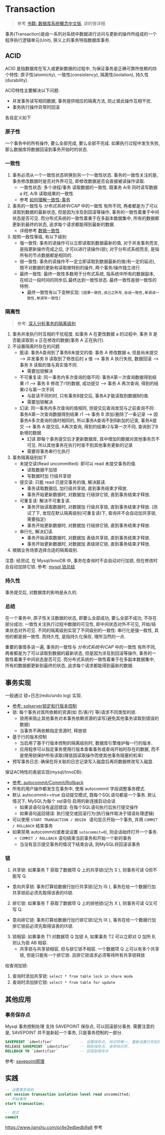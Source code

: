 # Transaction
> 参考 [书籍: 数据库系统概念中文版](https://item.jd.com/27492259491.html), 讲的很详细

事务(Transaction)是由一系列对系统中数据进行访问与更新的操作所组成的一个程序执行逻辑单元(Unit), 狭义上的事务特指数据库事务.

## ACID
ACID 是指数据库在写入或更新数据的过程中, 为保证事务是正确可靠所依赖的四个特性: 原子性(atomicity), 一致性(consistency), 隔离性(isolation), 持久性(durability).

ACID特性主要解决以下问题: 
- 并发事务读写相同数据, 事务提供相应的隔离方法, 防止彼此操作互相干扰.
- 事务执行操作异常时回滚

各自定义如下

### 原子性
一个事务中的所有操作, 要么全部完成, 要么全部不完成. 如果执行过程中发生失败, 那么数据库将数据回滚到事务开始时的状态.

### 一致性
1. 事务必须从一个一致性状态转换到另一个一致性状态. 事务的一致性关注的是, 事务修改数据时是否对外界可见, 即修改数据是否会直接被读操作读取.
    - 一致性状态: 多个进程/事务 读取数据的一致性. 既事务 A/B 同时读写数据 a 时, A/B 读取结果的一致性.
    - 参考 [如何理解一致性-事务](http://geyifan.cn/2016/07/17/talk-about-transaction/)
2. 事务的一致性与 _分布式系统中/CAP_ 中的一致性 有所不同, 两者都是为了可以读取到数据的最新状态, 但是因为涉及到回滚等操作, 事务的一致性着重于中间状态是否可见. 而分布式系统的一致性着重于在多副本数据集中, 所有的数据都更新到最终的状态, 追求每个请求都能得到最新的数据.
    - 详细参考 [数据一致性](/skill/consistency.md)
3. 按照一致性等级, 有以下级别
    - 强一致性: 事务的读操作可以立即读取到数据最新的值, 对于并发事务而言, 是指更新操作完成之后, 才可以进行读操作(锁); 对于分布式系统而言, 是指所有的节点数据都是相同的.
    - 弱一致性: 事务的读操作不一定立即读取到数据最新的值(有一定的延迟), 既不对数据的更新和读取做特别的操作, 两个事务/操作独立进行.
    - 最终一致性: 最终一致性多数用于分布式系统, 指系统中所有的数据副本, 在经过一段时间的同步后,最终达到一致性状态. 最终一致性是弱一致性的特例.
        - 最终一致性有以下变种实现: `[因果一致性,读己之所写,会话一致性,单调读一致性,单调写一致性]`

### 隔离性
> 参考: [深入分析事务的隔离级别](http://www.hollischuang.com/archives/943)
1. 事务并发执行时互相的干扰程度. 如事务 A 在更改数据 a 的过程中, 事务 B 是否能读取到 a 正在修改的数据(事务 A 正在执行).
2. 不设置隔离时存在的问题
    - 脏读: 事务A查询到了事务B未提交的值: 事务 A 修改数据 a, 但是尚未提交 --> 并发事务 B 读取到了修改后的 a 值 --> 事务 A 执行失败, 数据回滚 --> 事务 B 读取的值与真实值不同. 
        - 需要加锁解决
    - 不可重复读: 同一事务内多次查询的值不同: 事务A第一次查询数据得到结果 r1 --> 事务 B 修改了r1的数据, 成功提交 --> 事务 A 再次查询, 得到的结果r2与第一次不同
        - 与脏读不同的时, 只有事务B提交后, 事务A才能读取到数据B的值.
        - 需要加锁解决
    - 幻读: 同一事务内多次查询的值相同, 但提交后查询发现与之前查询不同: 事务A第一次查询数据得到结果 r1 --> 事务 B 添加/删除了一条记录 --> 因事务A多次查询的值时相同的, 所以事务A查询不到B新加的记录, 事务A提交 --> 事务 A 提交后, A再次查询, 得到的结果r2与第一次不同, 查询到了B新增的数据
        - 幻读 即每个事务提交后才更新数据库, 其中增加的数据对其他事务页不可见. 所以其他事务在执行时查不到其他事务更新的记录 
        - 需要将事务串行化执行
3. 事务隔离级别如下
    - 未提交读(Read uncommitted): 即可以 read 未提交事务的值. 
        - 读取数据不加锁
        - 写数据时加 行级共享锁
    - 提交读: 只能 read 已提交事务的值, 解决脏读.
        - 事务读取数据后, 加行级共享锁, 直到事务结束才释放.
        - 事务开始更新数据时, 对数据加 行级排它锁, 直到事务结束才释放.
    - 可重复读: 解决不可重复读.
        - 事务开始读取数据时, 对数据加 行级共享锁, 直到事务结束才释放. (测试了下, 发现在默认隔离级别(可重复读)下, 查询并不会自动加共享锁, 需要指定)
        - 事务开始更新数据时, 对数据加 行级排它锁, 直到事务结束才释放.
    - 串行化, 解决幻读.
        - 事务开始读取数据时, 对数据加 表级共享锁, 直到事务结束才释放.
        - 事务开始更新数据时, 对数据加 表级排它锁, 直到事务结束才释放.
4. 根据业务场景选择合适的隔离级别.

注意: 经测试, 在 Mysql/InnoDB 中, 事务在查询时不会自动对行加锁, 但在修改时会自动加排它锁. 参考: [mysql 锁总结](https://zhuanlan.zhihu.com/p/29150809)

### 持久性
事务提交后, 对数据库的影响是永久的.

### 总结
在一个事务中, 原子性关注数据的状态, 即要么全部成功, 要么全部不成功, 不存在部分成功. 一致性关注执行过程中数据的可见性, 即中间状态对外不可见, 开始/结束状态对外可见. 不同的隔离级别实现了不同级别的一致性: 串行化是强一致性, 其他的都是弱一致性. 而持久性, 是指持久化保存, 理所当然的一点.

重要的事情多说一遍, 事务的一致性与 _分布式系统中/CAP_ 中的一致性 有所不同, 两者都是为了可以读取到数据的最新状态, 但是因为涉及到回滚等操作, 事务的一致性着重于中间状态是否可见. 而分布式系统的一致性着重于在多副本数据集中, 所有的数据都更新到最终的状态, 追求每个请求都能得到最新的数据.

## 事务实现
一般通过 锁+日志(redo/undo log) 实现.
- [参考: sqlserver锁定和行版本控制](https://docs.microsoft.com/zh-cn/sql/relational-databases/sql-server-transaction-locking-and-row-versioning-guide?view=sql-server-2017)
- 锁: 每个事务对其所依赖的资源(如 页/表/行 等)请求不同类型的锁.
    - 锁用来阻止其他事务对本事务依赖资源的读写(避免其他事务读取到错误的数据)
    - 当事务不再依赖指定资源时, 释放锁
- 基于行的版本控制
    - 当启用了基于行版本控制的隔离级别时, 数据库引擎维护每一行的版本.
    - 应用程序可以指定事务使用行版本查看事务或查询开始时存在的数据, 而不是使用锁保护所有读取(降低因读取操作而使其他事务阻塞的机率)
- 预写事务日志: 确保在将关联的日志记录写入磁盘后再将数据修改写入磁盘.

保证AC特性的表层实现(mysql/InnoDB):
- [参考: autocommit/Commit/Rollback](https://dev.mysql.com/doc/refman/8.0/en/innodb-autocommit-commit-rollback.html)
- 所有的用户操作都发生在事务中, 使用 autocommit 字段调整事务模式.
- 默认 autocommit==true 自动提交模式, 既每个SQL语句都是一个事务. 默认情况下, MySQL为每个 sql语句 启用的新连接启动会话
    - 如果该语句没有返回错误: 在每个SQL语句执行后执行提交操作
    - 如果语句返回错误: 执行提交或回滚行为(执行操作取决于错误处理逻辑)
- 可以使用 `START TRANSACTION / BEGIN ` 语句显示开始一个事务, 并用 `COMMIT / ROLLBACK` 结束事务
- 如果禁用 autocommit(或者说设置 `sutocommit=0`), 则会话始终打开一个事务.
    - `COMMIT / ROLLBACK` 语句结束当前事务和开始一个新的事务
    - 当没有显示提交事务的情况下结束会话, 则MySQL将回滚该事务

### 锁
1. 共享锁: 如果事务 T 获取了数据项 Q 上的共享锁(记为 S ), 则事务可读 Q但不能写 Q.
  - 意向共享锁: 事务打算给数据行加行共享锁(记为 IS ), 事务在给一个数据行加共享锁前必须先取得该表的IS锁.
2. 排它锁: 如果事务 T 获取了数据项 Q 上的排他锁(记为 X ), 则事务可读 Q又可写 Q.
  - 意向排它锁: 事务打算给数据行加行排它锁(记为 IX ), 事务在给一个数据行加排它锁前必须先取得该表的IX锁.
3. 锁相容: 如果事务 T1 对数据项 Q 加锁 A, 如果事务 T2 可以立即对 Q 加所 B, 则认为锁 AB 相容.
    - 共享锁与共享锁相容, 但与排它锁不相容. 一个数据项 Q 上可以有多个共享锁, 但是只能有一个排它锁. 且排它锁请求必须等待所有共享锁释放

给查询加锁:
1. 查询时添加共享锁: `select * from table lock in share mode`
2. 查询时添加排它锁: `select * from table for update`

## 其他应用
### 事务保存点
Mysql 事务控制处理 支持 SAVEPOINT 保存点, 可以回滚部分事务. 需要注意的是, SAVEPOINT 并不是新起一个事务, 只是事务控制的一部分.

```Sql
SAVEPOINT `identifier`            -- 设置保存点, 标识符唯一, 重新设置已存在的保存点则会覆盖原纪录
RELEASE SAVEPOINT `identifier`    -- 释放保存点, 舍弃标识符.
ROLLBACK TO `identifier`          -- 回滚到保存点
```

参考: [savepoint原理](http://www.cnblogs.com/justfortaste/p/5054368.html)

## 实践
```SQL
-- 设置事务级别
set session transaction isolation level read uncommitted;
-- 开始事务
start transaction;

-- 提交
commit
```
https://www.jianshu.com/p/4e3edbedb9a8 参考
